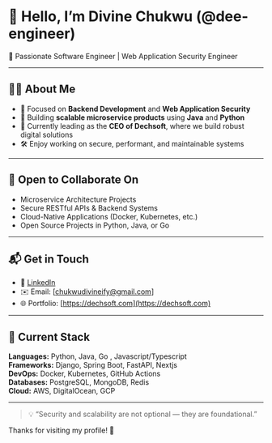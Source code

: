 # 👋 Hello, I’m Divine Chukwu (@dee-engineer)

🎯 Passionate Software Engineer | Web Application Security Engineer

---

## 👨‍💻 About Me

- 🔐 Focused on **Backend Development** and **Web Application Security**
- 🧱 Building **scalable microservice products** using **Java** and **Python**
- 🚀 Currently leading as the **CEO of Dechsoft**, where we build robust digital solutions
- 🛠️ Enjoy working on secure, performant, and maintainable systems

---

## 🤝 Open to Collaborate On

- Microservice Architecture Projects  
- Secure RESTful APIs & Backend Systems  
- Cloud-Native Applications (Docker, Kubernetes, etc.)
- Open Source Projects in Python, Java, or Go

---

## 📬 Get in Touch

- 💼 [LinkedIn](https://www.linkedin.com/in/divinechukwu)  
- ✉️ Email: [chukwudivineify@gmail.com]  
- 🌐 Portfolio: [https://dechsoft.com](https://dechsoft.com)

---

## 📌 Current Stack

**Languages:** Python, Java, Go , Javascript/Typescript  
**Frameworks:** Django, Spring Boot, FastAPI, Nextjs  
**DevOps:** Docker, Kubernetes, GitHub Actions  
**Databases:** PostgreSQL, MongoDB, Redis  
**Cloud:** AWS, DigitalOcean, GCP

---

> 💡 “Security and scalability are not optional — they are foundational.”

Thanks for visiting my profile! 🌟
